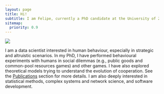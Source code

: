 ```yaml
---
layout: page
title: Hi!
subtitle: I am Felipe, currently a PhD candidate at the University of Zaragoza.
sitemap:
  priority: 0.9
---
```


<!-- <img src="{{ '/assets/img/nene.jpg' | prepend: site.baseurl }}" id="about-img"> -->

<img src="{{ '/assets/img/foto.jpg' | prepend: site.baseurl }}" id="about-img">

<div id="describe-text">
  <p>I am a data scientist interested in human behaviour, especially in strategic and altruistic scenarios. In my PhD, I have performed behavioural experiments with humans in social dilemmas (e.g., public goods and common-pool resources games) and other games. I have also explored theoretical models trying to understand the evolution of cooperation.  See the <a href="{{ '/publications' | prepend: site.baseurl }}">Publications</a> section for more details. I am also deeply interested in statistical methods, complex systems and network science, and software development.
  </p>

</div>
